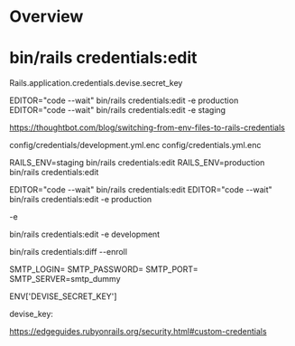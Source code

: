


# Overview

# bin/rails credentials:edit

Rails.application.credentials.devise.secret_key

EDITOR="code --wait" bin/rails credentials:edit -e production
EDITOR="code --wait" bin/rails credentials:edit -e staging


https://thoughtbot.com/blog/switching-from-env-files-to-rails-credentials

config/credentials/development.yml.enc
config/credentials.yml.enc


RAILS_ENV=staging bin/rails credentials:edit
RAILS_ENV=production bin/rails credentials:edit


EDITOR="code --wait" bin/rails credentials:edit
EDITOR="code --wait" bin/rails credentials:edit -e production

-e 

bin/rails credentials:edit -e development

bin/rails credentials:diff --enroll

SMTP_LOGIN=
SMTP_PASSWORD=
SMTP_PORT=
SMTP_SERVER=smtp_dummy


ENV['DEVISE_SECRET_KEY']

devise_key: 

https://edgeguides.rubyonrails.org/security.html#custom-credentials
